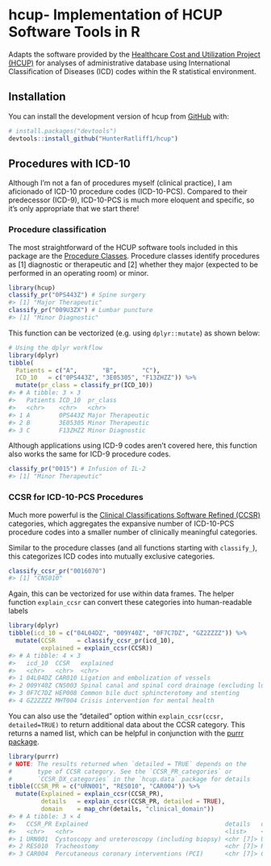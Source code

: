 
<!-- README.md is generated from README.Rmd. Please edit that file -->

# hcup- Implementation of HCUP Software Tools in R

<!-- badges: start -->

<!-- badges: end -->

Adapts the software provided by the [Healthcare Cost and Utilization
Project (HCUP)](https://www.hcup-us.ahrq.gov/tools_software.jsp) for
analyses of administrative database using International Classification
of Diseases (ICD) codes within the R statistical environment.

## Installation

You can install the development version of hcup from
[GitHub](https://github.com/) with:

``` r
# install.packages("devtools")
devtools::install_github("HunterRatliff1/hcup")
```

## Procedures with ICD-10

Although I’m not a fan of procedures myself (clinical practice), I am
aficionado of ICD-10 procedure codes (ICD-10-PCS). Compared to their
predecessor (ICD-9), ICD-10-PCS is much more eloquent and specific, so
it’s only appropriate that we start there\!

### Procedure classification

The most straightforward of the HCUP software tools included in this
package are the [Procedure
Classes](https://www.hcup-us.ahrq.gov/toolssoftware/procedureicd10/procedure_icd10.jsp).
Procedure classes identify procedures as \[1\] diagnostic or therapeutic
and \[2\] whether they major (expected to be performed in an operating
room) or minor.

``` r
library(hcup)
classify_pr("0PS443Z") # Spine surgery
#> [1] "Major Therapeutic"
classify_pr("009U3ZX") # Lumbar puncture
#> [1] "Minor Diagnostic"
```

This function can be vectorized (e.g. using `dplyr::mutate`) as shown
below:

``` r
# Using the dplyr workflow
library(dplyr)
tibble(
  Patients = c("A",       "B",       "C"),
  ICD_10   = c("0PS443Z", "3E05305", "F13ZHZZ")) %>%
  mutate(pr_class = classify_pr(ICD_10))
#> # A tibble: 3 × 3
#>   Patients ICD_10  pr_class         
#>   <chr>    <chr>   <chr>            
#> 1 A        0PS443Z Major Therapeutic
#> 2 B        3E05305 Minor Therapeutic
#> 3 C        F13ZHZZ Minor Diagnostic
```

Although applications using ICD-9 codes aren’t covered here, this
function also works the same for ICD-9 procedure codes.

``` r
classify_pr("0015") # Infusion of IL-2
#> [1] "Minor Therapeutic"
```

### CCSR for ICD-10-PCS Procedures

Much more powerful is the [Clinical Classifications Software Refined
(CCSR)](https://www.hcup-us.ahrq.gov/toolssoftware/ccsr/prccsr.jsp)
categories, which aggregates the expansive number of ICD-10-PCS
procedure codes into a smaller number of clinically meaningful
categories.

Similar to the procedure classes (and all functions starting with
`classify_`), this categorizes ICD codes into mutually exclusive
categories.

``` r
classify_ccsr_pr("0016070")
#> [1] "CNS010"
```

Again, this can be vectorized for use within data frames. The helper
function `explain_ccsr` can convert these categories into human-readable
labels

``` r
library(dplyr)
tibble(icd_10 = c("04L04DZ", "009Y40Z", "0F7C7DZ", "GZ2ZZZZ")) %>%
  mutate(CCSR      = classify_ccsr_pr(icd_10),
         explained = explain_ccsr(CCSR))
#> # A tibble: 4 × 3
#>   icd_10  CCSR   explained                                                      
#>   <chr>   <chr>  <chr>                                                          
#> 1 04L04DZ CAR010 Ligation and embolization of vessels                           
#> 2 009Y40Z CNS003 Spinal canal and spinal cord drainage (excluding lumbar punctu…
#> 3 0F7C7DZ HEP008 Common bile duct sphincterotomy and stenting                   
#> 4 GZ2ZZZZ MHT004 Crisis intervention for mental health
```

You can also use the “detailed” option within `explain_ccsr(ccsr,
detailed=TRUE)` to return additional data about the CCSR category. This
returns a named list, which can be helpful in conjunction with the
[purrr package](https://purrr.tidyverse.org/).

``` r
library(purrr)
# NOTE: The results returned when `detailed = TRUE` depends on the
#       type of CCSR category. See the `CCSR_PR_categories` or 
#       `CCSR_DX_categories` in the `hcup.data` package for details
tibble(CCSR_PR = c("URN001", "RES010", "CAR004")) %>%
  mutate(Explained = explain_ccsr(CCSR_PR),
         details   = explain_ccsr(CCSR_PR, detailed = TRUE),
         domain    = map_chr(details, "clinical_domain"))
#> # A tibble: 3 × 4
#>   CCSR_PR Explained                                      details   domain       
#>   <chr>   <chr>                                          <list>    <chr>        
#> 1 URN001  Cystoscopy and ureteroscopy (including biopsy) <chr [7]> Urinary Syst…
#> 2 RES010  Tracheostomy                                   <chr [7]> Respiratory …
#> 3 CAR004  Percutaneous coronary interventions (PCI)      <chr [7]> Cardiovascul…
```
